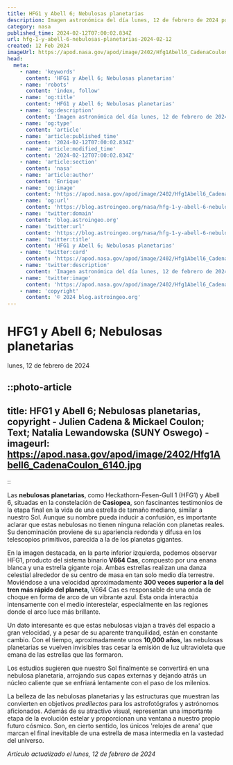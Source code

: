 ```yaml
---
title: HFG1 y Abell 6; Nebulosas planetarias
description: Imagen astronómica del día lunes, 12 de febrero de 2024 por la NASA; HFG1 y Abell 6; Nebulosas planetarias
category: nasa
published_time: 2024-02-12T07:00:02.834Z
url: hfg-1-y-abell-6-nebulosas-planetarias-2024-02-12
created: 12 Feb 2024
imageUrl: https://apod.nasa.gov/apod/image/2402/Hfg1Abell6_CadenaCoulon_6140.jpg
head:
  meta:
    - name: 'keywords'
      content: 'HFG1 y Abell 6; Nebulosas planetarias'
    - name: 'robots'
      content: 'index, follow'
    - name: 'og:title'
      content: 'HFG1 y Abell 6; Nebulosas planetarias'
    - name: 'og:description'
      content: 'Imagen astronómica del día lunes, 12 de febrero de 2024 por la NASA; HFG1 y Abell 6; Nebulosas planetarias'
    - name: 'og:type'
      content: 'article'
    - name: 'article:published_time'
      content: '2024-02-12T07:00:02.834Z'
    - name: 'article:modified_time'
      content: '2024-02-12T07:00:02.834Z'
    - name: 'article:section'
      content: 'nasa'
    - name: 'article:author'
      content: 'Enrique'
    - name: 'og:image'
      content: 'https://apod.nasa.gov/apod/image/2402/Hfg1Abell6_CadenaCoulon_6140.jpg'
    - name: 'og:url'
      content: 'https://blog.astroingeo.org/nasa/hfg-1-y-abell-6-nebulosas-planetarias-2024-02-12'
    - name: 'twitter:domain'
      content: 'blog.astroingeo.org'
    - name: 'twitter:url'
      content: 'https://blog.astroingeo.org/nasa/hfg-1-y-abell-6-nebulosas-planetarias-2024-02-12'
    - name: 'twitter:title'
      content: 'HFG1 y Abell 6; Nebulosas planetarias'
    - name: 'twitter:card'
      content: 'https://apod.nasa.gov/apod/image/2402/Hfg1Abell6_CadenaCoulon_6140.jpg'
    - name: 'twitter:description'
      content: 'Imagen astronómica del día lunes, 12 de febrero de 2024 por la NASA; HFG1 y Abell 6; Nebulosas planetarias'
    - name: 'twitter:image'
      content: 'https://apod.nasa.gov/apod/image/2402/Hfg1Abell6_CadenaCoulon_6140.jpg'
    - name: 'copyright'
      content: '© 2024 blog.astroingeo.org'
---
```

# HFG1 y Abell 6; Nebulosas planetarias
lunes, 12 de febrero de 2024


::photo-article
---
title: HFG1 y Abell 6; Nebulosas planetarias, copyright - Julien Cadena & Mickael Coulon; Text; Natalia Lewandowska (SUNY Oswego) -
imageurl: https://apod.nasa.gov/apod/image/2402/Hfg1Abell6_CadenaCoulon_6140.jpg
---
::



Las **nebulosas planetarias**, como Heckathorn-Fesen-Gull 1 (HFG1) y Abell 6, situadas en la constelación de **Casiopea**, son fascinantes testimonios de la etapa final en la vida de una estrella de tamaño mediano, similar a nuestro Sol. Aunque su nombre pueda inducir a confusión, es importante aclarar que estas nebulosas no tienen ninguna relación con planetas reales. Su denominación proviene de su apariencia redonda y difusa en los telescopios primitivos, parecida a la de los planetas gigantes.

En la imagen destacada, en la parte inferior izquierda, podemos observar HFG1, producto del sistema binario **V664 Cas**, compuesto por una enana blanca y una estrella gigante roja. Ambas estrellas realizan una danza celestial alrededor de su centro de masa en tan solo medio día terrestre. Moviéndose a una velocidad aproximadamente **300 veces superior a la del tren más rápido del planeta**, V664 Cas es responsable de una onda de choque en forma de arco de un vibrante azul. Esta onda interactúa intensamente con el medio interestelar, especialmente en las regiones donde el arco luce más brillante.

Un dato interesante es que estas nebulosas viajan a través del espacio a gran velocidad, y a pesar de su aparente tranquilidad, están en constante cambio. Con el tiempo, aproximadamente unos **10,000 años**, las nebulosas planetarias se vuelven invisibles tras cesar la emisión de luz ultravioleta que emana de las estrellas que las formaron.

Los estudios sugieren que nuestro Sol finalmente se convertirá en una nebulosa planetaria, arrojando sus capas externas y dejando atrás un núcleo caliente que se enfriará lentamente con el paso de los milenios.

La belleza de las nebulosas planetarias y las estructuras que muestran las convierten en objetivos *predilectos* para los astrofotógrafos y astrónomos aficionados. Además de su atractivo visual, representan una importante etapa de la evolución estelar y proporcionan una ventana a nuestro propio futuro cósmico. Son, en cierto sentido, los únicos 'relojes de arena' que marcan el final inevitable de una estrella de masa intermedia en la vastedad del universo.

_Artículo actualizado el lunes, 12 de febrero de 2024_